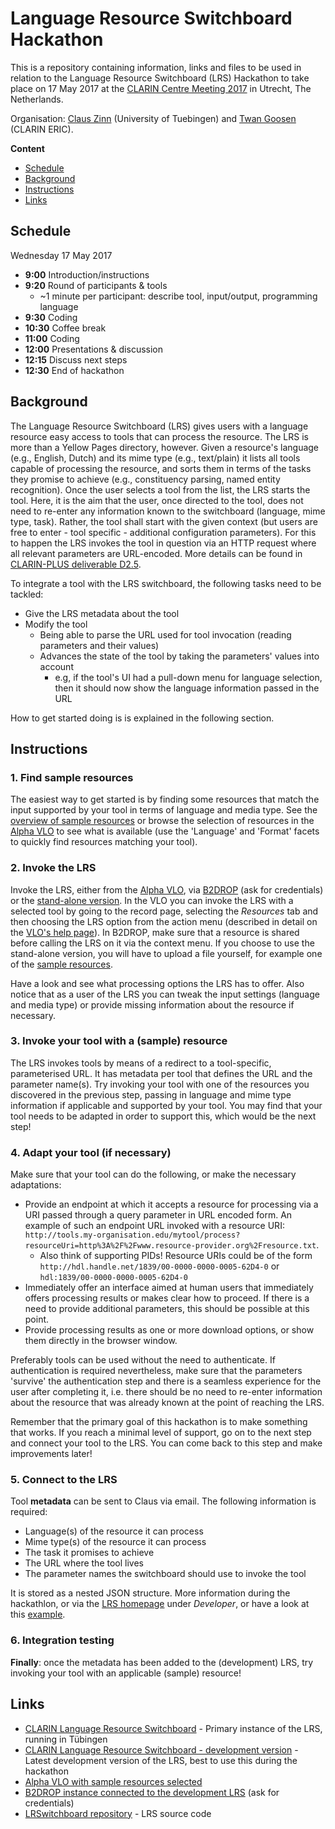 # Language Resource Switchboard Hackathon

This is a repository containing information, links and files to be used in relation to
the Language Resource Switchboard (LRS) Hackathon to take place on 17 May 2017 at the
[CLARIN Centre Meeting 2017](https://www.clarin.eu/event/2017/centre-meeting) in Utrecht, 
The Netherlands.

Organisation: [Claus Zinn](https://github.com/claus-zinn) (University of Tuebingen) 
and [Twan Goosen](https://github.com/twagoo) (CLARIN ERIC).

**Content**
* [Schedule](#schedule)
* [Background](#background)
* [Instructions](#instructions)
* [Links](#links)

## Schedule

Wednesday 17 May 2017
- __9:00__ Introduction/instructions
- __9:20__ Round of participants & tools
	- ~1 minute per participant: describe tool, input/output, programming language
- __9:30__ Coding
- __10:30__ Coffee break
- __11:00__ Coding
- __12:00__ Presentations & discussion
- __12:15__ Discuss next steps
- __12:30__ End of hackathon

## Background

The Language Resource Switchboard (LRS) gives users with a language resource easy access 
to tools that can process the resource. The LRS is more than a Yellow Pages directory, 
however. Given a resource's language (e.g., English, Dutch) and its mime type 
(e.g., text/plain) it lists all tools capable of processing the resource, and sorts 
them in terms of the tasks they promise to achieve (e.g., constituency parsing, named 
entity recognition). Once the user selects a tool from the list, the LRS starts the tool. 
Here, it is the aim that the user, once directed to the tool, does not need to re-enter 
any information known to the switchboard (language, mime type, task). Rather, the tool 
shall start with the given context (but users are free to enter - tool specific - 
additional configuration parameters). For this to happen the LRS invokes the tool in 
question via an HTTP request where all relevant parameters are URL-encoded. More details
can be found in [CLARIN-PLUS deliverable D2.5](https://office.clarin.eu/v/CE-2016-0881-CLARINPLUS-D2_5.pdf).

To integrate a tool with the LRS switchboard, the following tasks need to be tackled:

* Give the LRS metadata about the tool
* Modify the tool
	* Being able to parse the URL used for tool invocation (reading parameters and their values)
	* Advances the state of the tool by taking the parameters' values into account
		* e.g, if the tool's UI had a pull-down menu for language selection, then it 
		should now show the language information passed in the URL

How to get started doing is is explained in the following section.

## Instructions


### 1. Find sample resources

The easiest way to get started is by finding some resources that match the input supported
by your tool in terms of language and media type. See the 
[overview of sample resources](samples) or browse the selection of resources in the  
[Alpha VLO](http://alpha-vlo.clarin.eu/hackathon)
to see what is available (use the 'Language' and 'Format' facets to quickly find resources
matching your tool).

### 2. Invoke the LRS

Invoke the LRS, either from the [Alpha VLO](http://alpha-vlo.clarin.eu/hackathon), via [B2DROP](http://weblicht.sfs.uni-tuebingen.de/owncloud) (ask for credentials) or the [stand-alone version](http://weblicht.sfs.uni-tuebingen.de/clrs-dev/).
In the VLO you can invoke the LRS with a selected tool by going to the record page, selecting the
_Resources_ tab and then choosing the LRS option from the action menu (described in detail
on the [VLO's help page](https://vlo.clarin.eu/help#processing-resources)). In B2DROP, make sure that a resource is shared before calling the LRS on it via the context menu. If you choose to use the stand-alone version, you will have to upload a file yourself, for example one of the [sample resources](samples).

Have a look and see what processing options the LRS has to offer. Also notice that as a
user of the LRS you can tweak the input settings (language and media type) or provide
missing information about the resource if necessary.

### 3. Invoke your tool with a (sample) resource

The LRS invokes tools by means of a redirect to a tool-specific, parameterised URL. It has
metadata per tool that defines the URL and the parameter name(s). Try invoking your tool
with one of the resources you discovered in the previous step, passing in language and 
mime type information if applicable and supported by your tool. You may find that your
tool needs to be adapted in order to support this, which would be the next step!

### 4. Adapt your tool (if necessary)

Make sure that your tool can do the following, or make the necessary adaptations:
* Provide an endpoint at which it accepts a resource for processing via a URI passed 
through a query parameter in URL encoded form. An example of such an endpoint URL invoked
with a resource URI:
`http://tools.my-organisation.edu/mytool/process?resourceUri=http%3A%2F%2Fwww.resource-provider.org%2Fresource.txt`.
	* Also think of supporting PIDs! Resource URIs could be of the form 
	`http://hdl.handle.net/1839/00-0000-0000-0005-62D4-0` or
	`hdl:1839/00-0000-0000-0005-62D4-0`
* Immediately offer an interface aimed at human users that immediately offers processing
results or makes clear how to proceed. If there is a need to provide additional parameters,
this should be possible at this point.
* Provide processing results as one or more download options, or show them directly in the
browser window.

Preferably tools can be used without the need to authenticate. If authentication is
required nevertheless, make sure that the parameters 'survive' the authentication step
and there is a seamless experience for the user after completing it, i.e. there should be 
no need to re-enter information about the resource that was already known at the point of
reaching the LRS.

Remember that the primary goal of this hackathon is to make something that works. If
you reach a minimal level of support, go on to the next step and connect your tool to
the LRS. You can come back to this step and make improvements later!

### 5. Connect to the LRS

Tool **metadata** can be sent  to Claus via email. The following information is required:
* Language(s) of the resource it can process
* Mime type(s) of the resource it can process
* The task it promises to achieve
* The URL where the tool lives
* The parameter names the switchboard should use to invoke the tool

It is stored as a nested JSON structure. More information during the hackathlon, or via the 
[LRS homepage](http://weblicht.sfs.uni-tuebingen.de/clrs) under _Developer_, or have a look
at this [example](samples/lrs-metadata/lrs-metadata.json).

### 6. Integration testing

__Finally__: once the metadata has been added to the (development) LRS, try invoking your tool with
an applicable (sample) resource!

## Links
* [CLARIN Language Resource Switchboard](http://weblicht.sfs.uni-tuebingen.de/clrs) - Primary instance of the LRS, running in Tübingen
* [CLARIN Language Resource Switchboard - development version](http://weblicht.sfs.uni-tuebingen.de/clrs-dev) - Latest development version of the LRS, best to use this during the hackathon
* [Alpha VLO with sample resources selected](http://alpha-vlo.clarin.eu/hackathon)
* [B2DROP instance connected to the development LRS](http://weblicht.sfs.uni-tuebingen.de/owncloud) (ask for credentials)
* [LRSwitchboard repository](https://github.com/clarin-eric/LRSwitchboard) - LRS source code
